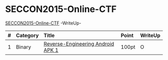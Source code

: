 # SECCON2015-Online-CTF

[SECCON2015-Online-CTF](https://github.com/SECCON/SECCON2015_online_CTF) -WriteUp-

|#|Category|Title|Point|WriteUp|
|-:|:-------|:----|:----|:-----|
|1|Binary|[Reverse-Engineering Android APK 1](q1/q1.md)|100pt|O|
